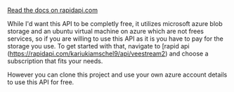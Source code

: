 [Read the docs on rapidapi.com](https://rapidapi.com/kariukiamschel9/api/veestream2)

While I'd want this  API to be completly free, it utilizes microsoft azure blob storage and an ubuntu virtual machine on azure which are not frees services, so if you are willing to use this API as it is you have to pay for the storage you use. To get started with that, navigate to [rapid api (https://rapidapi.com/kariukiamschel9/api/veestream2) and choose a subscription that fits your needs.

However you can clone this project and use your own azure account details to use this API for free.
